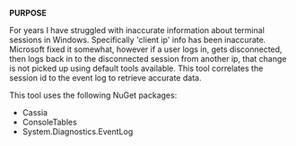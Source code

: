 **PURPOSE**

For years I have struggled with inaccurate information about terminal sessions in Windows. Specifically 'client ip' info has been inaccurate. Microsoft fixed it somewhat, however if a user logs in, gets disconnected, then logs back in to the disconnected session from another ip, that change is not picked up using default tools available. This tool correlates the session id to the event log to retrieve accurate data.

This tool uses the following NuGet packages:
- Cassia
- ConsoleTables
- System.Diagnostics.EventLog
